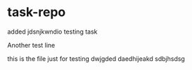 # task-repo
added jdsnjkwndio
testing task

Another test line

this is the file
just for testing dwjgded
daedhijeakd
sdbjhsdsg
